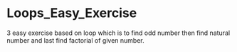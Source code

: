 # Loops_Easy_Exercise
3 easy exercise based on loop which is to find odd number then find natural number and last find factorial of given number.

